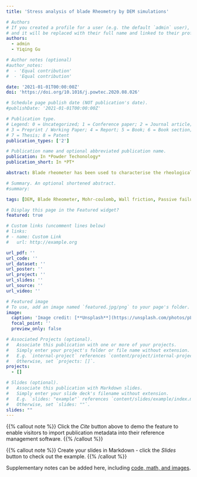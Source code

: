 ```yaml
---
title: 'Stress analysis of blade Rheometry by DEM simulations'

# Authors
# If you created a profile for a user (e.g. the default `admin` user), write the username (folder name) here
# and it will be replaced with their full name and linked to their profile.
authors:
  - admin
  - Yiqing Gu

# Author notes (optional)
#author_notes:
#  - 'Equal contribution'
#  - 'Equal contribution'

date: '2021-01-01T00:00:00Z'
doi: 'https://doi.org/10.1016/j.powtec.2020.08.026'

# Schedule page publish date (NOT publication's date).
#publishDate: '2021-01-01T00:00:00Z'

# Publication type.
# Legend: 0 = Uncategorized; 1 = Conference paper; 2 = Journal article;
# 3 = Preprint / Working Paper; 4 = Report; 5 = Book; 6 = Book section;
# 7 = Thesis; 8 = Patent
publication_types: ['2']

# Publication name and optional abbreviated publication name.
publication: In *Powder Techonology*
publication_short: In *PT*

abstract: Blade rheometer has been used to characterise the rheological behaviour of bulk particles at high shear strain rate under dynamic conditions, yet little is known about its underlying powder mechanics. We analyse the effects of the shape and rotation direction of the blade, particle-blade friction and particle aspect ratio on the rheological behaviour of bulk particles in the blade rheometer by using DEM simulations. The shear stress arising in front of blade increases linearly with the radial position, and it is sensitive to the rotation direction and wall friction of the twisted blade. The sensitivity of blade torque to the shape and wall friction of the blade is depicted from a model proposed in this work, i.e. a vertical retaining wall supporting granular material in passive failure. The blade torque correlates well with the shear stress, and a mathematic model is proposed to quantify the linear relationship between them.

# Summary. An optional shortened abstract.
#summary: 

tags: [DEM, Blade Rheometer, Mohr-coulomb, Wall friction, Passive failure, Shear stress]

# Display this page in the Featured widget?
featured: true

# Custom links (uncomment lines below)
# links:
# - name: Custom Link
#   url: http://example.org

url_pdf: ''
url_code: ''
url_dataset: ''
url_poster: ''
url_project: ''
url_slides: ''
url_source: ''
url_video: ''

# Featured image
# To use, add an image named `featured.jpg/png` to your page's folder.
image:
  caption: 'Image credit: [**Unsplash**](https://unsplash.com/photos/pLCdAaMFLTE)'
  focal_point: ''
  preview_only: false

# Associated Projects (optional).
#   Associate this publication with one or more of your projects.
#   Simply enter your project's folder or file name without extension.
#   E.g. `internal-project` references `content/project/internal-project/index.md`.
#   Otherwise, set `projects: []`.
projects:
  - []

# Slides (optional).
#   Associate this publication with Markdown slides.
#   Simply enter your slide deck's filename without extension.
#   E.g. `slides: "example"` references `content/slides/example/index.md`.
#   Otherwise, set `slides: ""`.
slides: ""
---
```


{{% callout note %}}
Click the _Cite_ button above to demo the feature to enable visitors to import publication metadata into their reference management software.
{{% /callout %}}

{{% callout note %}}
Create your slides in Markdown - click the _Slides_ button to check out the example.
{{% /callout %}}

Supplementary notes can be added here, including [code, math, and images](https://wowchemy.com/docs/writing-markdown-latex/).
